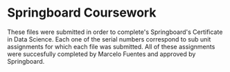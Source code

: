 # Springboard Coursework
These files were submitted in order to complete's Springboard's Certificate in Data Science. Each one of the serial numbers correspond to sub unit assignments for which each file was submitted. All of these assignments were succesfully completed by Marcelo Fuentes and approved by Springboard.
